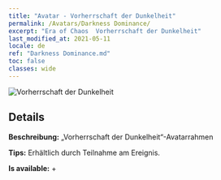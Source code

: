 ```yaml
---
title: "Avatar - Vorherrschaft der Dunkelheit"
permalink: /Avatars/Darkness Dominance/
excerpt: "Era of Chaos  Vorherrschaft der Dunkelheit"
last_modified_at: 2021-05-11
locale: de
ref: "Darkness Dominance.md"
toc: false
classes: wide
---
```

 ![Vorherrschaft der Dunkelheit](/images/a/avatarFrame_34.png)

## Details

 **Beschreibung:** „Vorherrschaft der Dunkelheit“-Avatarrahmen 

 **Tips:** Erhältlich durch Teilnahme am Ereignis. 

 **Is available:**  + 

